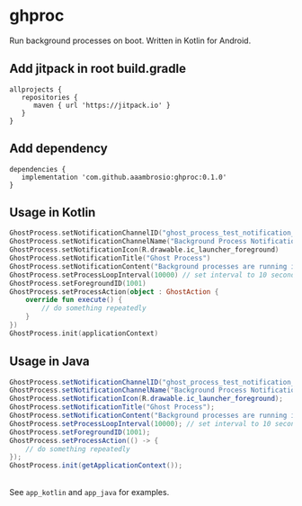 # ghproc
 Run background processes on boot. Written in Kotlin for Android.


## Add jitpack in root build.gradle

```
allprojects {
   repositories {
      maven { url 'https://jitpack.io' }
   }
}
```

## Add dependency

```
dependencies {
   implementation 'com.github.aaambrosio:ghproc:0.1.0'
}
```

## Usage in Kotlin

```kotlin
GhostProcess.setNotificationChannelID("ghost_process_test_notification_channel_id")
GhostProcess.setNotificationChannelName("Background Process Notifications")
GhostProcess.setNotificationIcon(R.drawable.ic_launcher_foreground)
GhostProcess.setNotificationTitle("Ghost Process")
GhostProcess.setNotificationContent("Background processes are running in the background")
GhostProcess.setProcessLoopInterval(10000) // set interval to 10 seconds
GhostProcess.setForegroundID(1001)
GhostProcess.setProcessAction(object : GhostAction {
    override fun execute() {
        // do something repeatedly
    }
})
GhostProcess.init(applicationContext)
```

## Usage in Java

```java
GhostProcess.setNotificationChannelID("ghost_process_test_notification_channel_id");
GhostProcess.setNotificationChannelName("Background Process Notifications");
GhostProcess.setNotificationIcon(R.drawable.ic_launcher_foreground);
GhostProcess.setNotificationTitle("Ghost Process");
GhostProcess.setNotificationContent("Background processes are running in the background");
GhostProcess.setProcessLoopInterval(10000); // set interval to 10 seconds
GhostProcess.setForegroundID(1001);
GhostProcess.setProcessAction(() -> {
    // do something repeatedly
});
GhostProcess.init(getApplicationContext());
```
\
See ```app_kotlin``` and ```app_java``` for examples.
